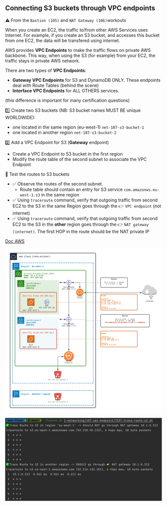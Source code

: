 ## Connecting S3 buckets through VPC endpoints

⚠️ From the `Bastion (105)` and `NAT Gateway (106)`workouts

When you create an EC2, the traffic to/from other AWS Services uses Internet.
For example, if you create an S3 bucket, and accesses this bucket from one EC2, the data will be transfered using internet.

AWS provides **VPC Endpoints** to make the traffic flows on private AWS backbone. 
This way, when using the S3 (for example) from your EC2, the traffic stays in private AWS network.

There are two types of **VPC Endpoints**:
- **Gateway VPC Endpoints** for S3 and DynamoDB ONLY. These endpoints deal with Route Tables (behind the scene)
- **Interface VPC Endpoints** for ALL OTHERS services.

(this difference is important for many certification questions)

1️⃣ Create two S3 buckets (NB: S3 bucket names MUST BE unique WORLDWIDE):
  - one located in the same region (eu-west-1) `net-107-s3-bucket-1`
  - one located in another region `net-107-s3-bucket-2`   

2️⃣ Add a VPC Endpoint for S3 (**Gateway** endpoint)
  - Create a VPC Endpoint to S3 bucket in the first region
  - Modify the route table of the second subnet to associate the VPC Endpoint

🏁 Test the routes to S3 buckets

- ✅ Observe the routes of the second subnet. 
  - Route table should contain an entry for S3 service `com.amazonws.eu-west-1.s3` in the same region
- ✅ Using `traceroute` command, verify that outgoing traffic from second EC2 to the S3 in the same Region goes through the 👉 `VPC endpoint` (not internet)
- ✅ Using `traceroute` command, verify that outgoing traffic from second EC2 to the S3 in the **other** region goes through the 👉 `NAT gateway (internet)`. The first HOP in the route should be the NAT private IP

[Doc AWS](https://docs.aws.amazon.com/vpc/latest/privatelink/vpc-endpoints.html)

![Image of VPC](./doc/107-vpc-endpoint.png)

![VPC Endpoint Traceroutes](./doc/vpc-endpoint-s3.png)
